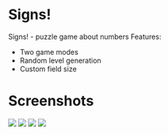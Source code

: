 # Signs!

Signs! - puzzle game about numbers
Features:
- Two game modes
- Random level generation
- Custom field size

# Screenshots

![](/Img/1.PNG)
![](/Img/2.PNG)
![](/Img/3.PNG)
![](/Img/4.PNG)
